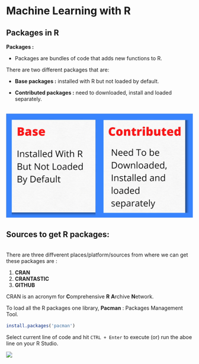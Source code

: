 # Machine Learning with R

## Packages in R

**Packages :** 

- Packages are bundles of code that adds new functions to R.

There are two different packages that are:

- **Base packages :** installed with R but not loaded by default.

- **Contributed packages :** need to downloaded, install and loaded separately.
<br><br>

![Type of packages image](./files/images/1_packages_types.png)

## Sources to get R packages: 
<br>
There are three diffverent places/platform/sources from where we can get these packages are :

1. **CRAN**
2. **CRANTASTIC**
3. **GITHUB**

CRAN is an acronym for **C**omprehensive **R** **A**rchive **N**etwork.

To load all the R packages one library, **Pacman** : Packages Management Tool.

```R
install.packages('pacman')
```
Select current line of code and hit ```CTRL + Enter``` to execute (or) run the aboe line on your R Studio.

![](./files/images/2_installing_package_pacman.gif)



